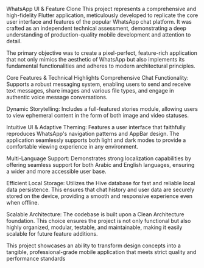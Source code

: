 WhatsApp UI & Feature Clone
This project represents a comprehensive and high-fidelity Flutter application, meticulously developed to replicate the core user interface and features of the popular WhatsApp chat platform. It was crafted as an independent technical assessment, demonstrating a deep understanding of production-quality mobile development and attention to detail.

The primary objective was to create a pixel-perfect, feature-rich application that not only mimics the aesthetic of WhatsApp but also implements its fundamental functionalities and adheres to modern architectural principles.

Core Features & Technical Highlights
Comprehensive Chat Functionality: Supports a robust messaging system, enabling users to send and receive text messages, share images and various file types, and engage in authentic voice message conversations.

Dynamic Storytelling: Includes a full-featured stories module, allowing users to view ephemeral content in the form of both image and video statuses.

Intuitive UI & Adaptive Theming: Features a user interface that faithfully reproduces WhatsApp's navigation patterns and AppBar design. The application seamlessly supports both light and dark modes to provide a comfortable viewing experience in any environment.

Multi-Language Support: Demonstrates strong localization capabilities by offering seamless support for both Arabic and English languages, ensuring a wider and more accessible user base.

Efficient Local Storage: Utilizes the Hive database for fast and reliable local data persistence. This ensures that chat history and user data are securely stored on the device, providing a smooth and responsive experience even when offline.



Scalable Architecture: The codebase is built upon a Clean Architecture foundation. This choice ensures the project is not only functional but also highly organized, modular, testable, and maintainable, making it easily scalable for future feature additions.

This project showcases an ability to transform design concepts into a tangible, professional-grade mobile application that meets strict quality and performance standards